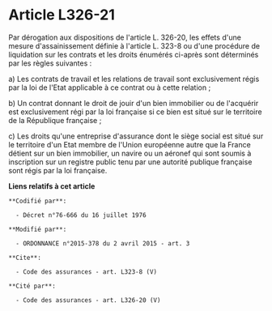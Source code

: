 # Article L326-21

Par dérogation aux dispositions de l'article L. 326-20, les effets d'une mesure d'assainissement définie à l'article L. 323-8
ou d'une procédure de liquidation sur les contrats et les droits énumérés ci-après sont déterminés par les règles
suivantes : 

a) Les contrats de travail et les relations de travail sont exclusivement régis par la loi de l'Etat applicable à ce contrat
ou à cette relation ; 

b) Un contrat donnant le droit de jouir d'un bien immobilier ou de l'acquérir est exclusivement régi par la loi française si
ce bien est situé sur le territoire de la République française ; 

c) Les droits qu'une entreprise d'assurance dont le siège social est situé sur le territoire d'un Etat membre de l'Union
européenne autre que la France détient sur un bien immobilier, un navire ou un aéronef qui sont soumis à inscription sur un
registre public tenu par une autorité publique française sont régis par la loi française.

**Liens relatifs à cet article**

	**Codifié par**:

	  - Décret n°76-666 du 16 juillet 1976

	**Modifié par**:

	  - ORDONNANCE n°2015-378 du 2 avril 2015 - art. 3

	**Cite**:

	  - Code des assurances - art. L323-8 (V)

	**Cité par**:

	  - Code des assurances - art. L326-20 (V)
